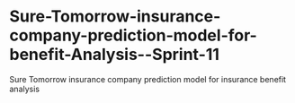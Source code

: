 # Sure-Tomorrow-insurance-company-prediction-model-for-benefit-Analysis--Sprint-11
Sure Tomorrow insurance company prediction model for insurance benefit analysis
